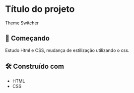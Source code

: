 # Título do projeto

Theme Switcher

## 🚀 Começando

Estudo Html e CSS, mudança de estilização utilizando o css.


## 🛠️ Construído com

- HTML
- CSS
